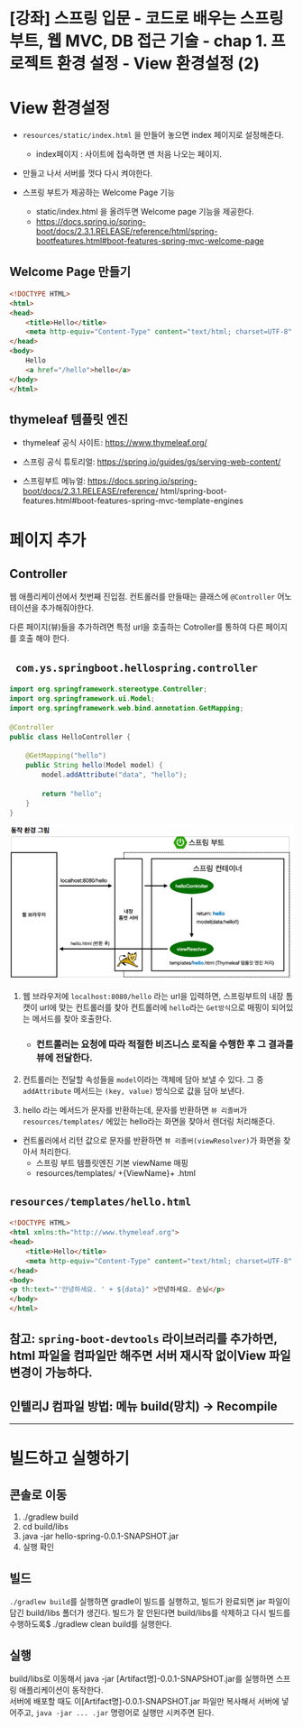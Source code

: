# [강좌] 스프링 입문 - 코드로 배우는 스프링 부트, 웹 MVC, DB 접근 기술 - chap 1. 프로젝트 환경 설정 - View 환경설정 (2)

# View 환경설정

* `resources/static/index.html` 을 만들어 놓으면 index 페이지로 설정해준다. 
    * index페이지 : 사이트에 접속하면 맨 처음 나오는 페이지.  
* 만들고 나서 서버를 껏다 다시 켜야한다.
  
* 스프링 부트가 제공하는 Welcome Page 기능
    * static/index.html 을 올려두면 Welcome page 기능을 제공한다.
    * https://docs.spring.io/spring-boot/docs/2.3.1.RELEASE/reference/html/spring-bootfeatures.html#boot-features-spring-mvc-welcome-page


## Welcome Page 만들기
```html
<!DOCTYPE HTML>
<html>
<head>
    <title>Hello</title>
    <meta http-equiv="Content-Type" content="text/html; charset=UTF-8" />
</head>
<body>
    Hello
    <a href="/hello">hello</a>
</body>
</html>
```

## thymeleaf 템플릿 엔진
* thymeleaf 공식 사이트: https://www.thymeleaf.org/

* 스프링 공식 튜토리얼: https://spring.io/guides/gs/serving-web-content/

* 스프링부트 메뉴얼: https://docs.spring.io/spring-boot/docs/2.3.1.RELEASE/reference/
html/spring-boot-features.html#boot-features-spring-mvc-template-engines


# 페이지 추가 

## Controller
웹 애플리케이션에서 첫번째 진입점.
컨트롤러를 만들때는 클래스에 `@Controller` 어노테이션을 추가해줘야한다. 

다른 페이지(뷰)들을 추가하려면 특정 url을 호출하는 Cotroller를 통하여 다른 페이지를 호출 해야 한다.


## ` com.ys.springboot.hellospring.controller`
```java
import org.springframework.stereotype.Controller;
import org.springframework.ui.Model;
import org.springframework.web.bind.annotation.GetMapping;

@Controller
public class HelloController {

    @GetMapping("hello")
    public String hello(Model model) {
        model.addAttribute("data", "hello");

        return "hello";
    }
}
```

![](2020-08-10-14-45-50.png)

1. 웹 브라우저에 `localhost:8080/hello` 라는 url을 입력하면, 스프링부트의 내장 톰캣이 url에 맞는 컨트롤러를 찾아 컨트롤러에 `hello`라는 `Get방식`으로 매핑이 되어있는 메서드를 찾아 호출한다. 
    * ### 컨트롤러는 요청에 따라 적절한 비즈니스 로직을 수행한 후 그 결과를 뷰에 전달한다. 

2. 컨트롤러는 전달할 속성들을 `model`이라는 객체에 담아 보낼 수 있다. 그 중 `addAttribute` 메서드는 `(key, value)` 방식으로 값을 담아 보낸다. 

3. hello 라는 메서드가 문자를 반환하는데, 문자를 반환하면 `뷰 리졸버`가 `resources/templates/` 에있는 hello라는 화면을 찾아서 렌더링 처리해준다.

* 컨트롤러에서 리턴 값으로 문자를 반환하면 `뷰 리졸버(viewResolver)`가 화면을 찾아서 처리한다.
   * 스프링 부트 템플릿엔진 기본 viewName 매핑
   * resources/templates/ +{ViewName}+ .html

## `resources/templates/hello.html`

```html
<!DOCTYPE HTML>
<html xmlns:th="http://www.thymeleaf.org">
<head>
    <title>Hello</title>
    <meta http-equiv="Content-Type" content="text/html; charset=UTF-8" />
</head>
<body>
<p th:text="'안녕하세요. ' + ${data}" >안녕하세요. 손님</p>
</body>
</html>
```
  
    
   
## 참고: `spring-boot-devtools` 라이브러리를 추가하면, html 파일을 컴파일만 해주면 서버 재시작 없이View 파일 변경이 가능하다.

##  인텔리J 컴파일 방법: 메뉴 build(망치) -> Recompile

---
# 빌드하고 실행하기

## 콘솔로 이동
1. ./gradlew build
2. cd build/libs
3. java -jar hello-spring-0.0.1-SNAPSHOT.jar
4. 실행 확인

## 빌드
`./gradlew build`를 실행하면 gradle이 빌드를 실행하고, 빌드가 완료되면 jar 파일이 담긴 build/libs 폴더가 생긴다. 빌드가 잘 안된다면 build/libs를 삭제하고 다시 빌드를 수행하도록$ ./gradlew clean build를 실행한다.

## 실행
build/libs로 이동해서 java -jar [Artifact명]-0.0.1-SNAPSHOT.jar를 실행하면 스프링 애플리케이션이 동작한다.   
서버에 배포할 때도 이[Artifact명]-0.0.1-SNAPSHOT.jar 파일만 복사해서 서버에 넣어주고, `java -jar ... .jar` 명령어로 실행만 시켜주면 된다. 